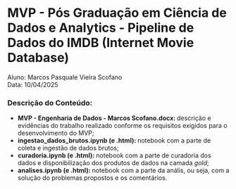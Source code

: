 # MVP - Pós Graduação em Ciência de Dados e Analytics - Pipeline de Dados do IMDB (Internet Movie Database)

Aluno: Marcos Pasquale Vieira Scofano<br/>
Data: 10/04/2025

<h3>Descrição do Conteúdo:</h3>
<ul>
  <li><strong>MVP - Engenharia de Dados - Marcos Scofano.docx:&nbsp;</strong>descrição e evidências do trabalho realizado conforme os requisitos exigidos para o desenvolvimento do MVP;</li>
  <li><strong>ingestao_dados_brutos.ipynb (e .html):&nbsp;</strong>notebook com a parte de coleta e ingestão de dados brutos;</li>
  <li><strong>curadoria.ipynb (e .html):&nbsp;</strong>notebook com a parte de curadoria dos dados e disponibilização dos produtos de dados na camada <i>gold</i>;</li>
  <li><strong>analises.ipynb (e .html):&nbsp;</strong>notebook com a parte da anális, ou seja, com a solução do problemas propostos e os comentários.</li>
</ul>
